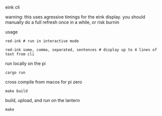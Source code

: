 eink cli

warning: this uses agressive timings for the eink display.
you should manually do a full refresh once in a while, or risk burnin

usage

    red-ink # run in interactive mode

    red-ink some, comma, separated, sentences # display up to 4 lines of text from cli

run locally on the pi

    cargo run

cross compile from macos for pi zero

    make build

build, upload, and run on the lantern

    make

